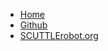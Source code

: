 * [Home](home)
* [Github](https://github.com/dmalawey/ScuttleTechGuide)
* [SCUTTLErobot.org](https://www.scuttlerobot.org)

